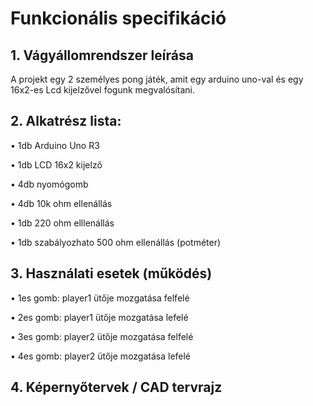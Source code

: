 ﻿# Funkcionális specifikáció

## 1. Vágyállomrendszer leírása

A projekt egy 2 személyes pong játék, amit egy arduino uno-val és egy 16x2-es Lcd kijelzővel fogunk megvalósítani.

## 2. Alkatrész lista:

• 1db Arduino Uno R3

• 1db LCD 16x2 kijelző

• 4db nyomógomb

• 4db 10k ohm ellenállás

• 1db 220 ohm elllenállás

• 1db szabályozhato 500 ohm ellenállás (potméter) 

## 3. Használati esetek (működés)

• 1es gomb: player1 ütője mozgatása felfelé

• 2es gomb: player1 ütője mozgatása lefelé

• 3es gomb: player2 ütője mozgatása felfelé

• 4es gomb: player2 ütője mozgatása lefelé

## 4. Képernyőtervek / CAD tervrajz




